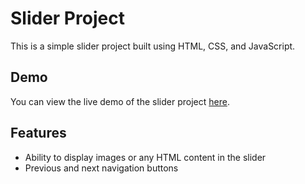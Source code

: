 # Slider Project

This is a simple slider project built using HTML, CSS, and JavaScript.

## Demo

You can view the live demo of the slider project [here](#).

## Features

- Ability to display images or any HTML content in the slider
- Previous and next navigation buttons
